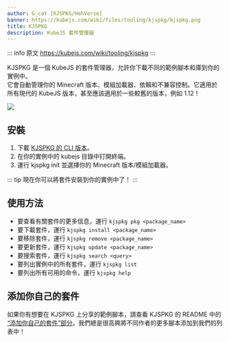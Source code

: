 ```yaml
---
author: G_cat [KJSPKG/HehVerse]
banner: https://kubejs.com/wiki/files/tooling/kjspkg/kjspkg.png
title: KJSPKG
description: KubeJS 套件管理器
---
```


::: info 原文
https://kubejs.com/wiki/tooling/kjspkg
:::

KJSPKG 是一個 KubeJS 的套件管理器，允許你下載不同的範例腳本和庫到你的實例中。  
它會自動管理你的 Minecraft 版本、模組加載器、依賴和不兼容控制。它適用於所有現代的 KubeJS 版本，甚至應該適用於一些較舊的版本，例如 1.12！

![](https://kubejs.com/wiki/files/tooling/kjspkg/kjspkg.png)

## 安裝

1. 下載 [KJSPKG 的 CLI 版本](https://github.com/Modern-Modpacks/kjspkg/tree/main#installation--update)。
2. 在你的實例中的 kubejs 目錄中打開終端。
3. 運行 kjspkg init 並選擇你的 Minecraft 版本/模組加載器。

::: tip
現在你可以將套件安裝到你的實例中了！
:::

## 使用方法

- 要查看有關套件的更多信息，運行 `kjspkg pkg <package_name>`
- 要下載套件，運行 `kjspkg install <package_name>`
- 要移除套件，運行 `kjspkg remove <package_name>`
- 要更新套件，運行 `kjspkg update <package_name>`
- 要搜索套件，運行 `kjspkg search <query>`
- 要列出實例中的所有套件，運行 `kjspkg list`
- 要列出所有可用的命令，運行 `kjspkg help`

## 添加你自己的套件

如果你有想要在 KJSPKG 上分享的範例腳本，請查看 KJSPKG 的 README 中的 [“添加你自己的套件”部分](https://github.com/Modern-Modpacks/kjspkg#adding-your-own-package)。我們總是很高興將不同作者的更多腳本添加到我們的列表中！